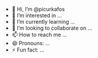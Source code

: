 - 👋 Hi, I’m @picurkafos
- 👀 I’m interested in ...
- 🌱 I’m currently learning ...
- 💞️ I’m looking to collaborate on ...
- 📫 How to reach me ...
- 😄 Pronouns: ...
- ⚡ Fun fact: ...

<!---
picurkafos/picurkafos is a ✨ special ✨ repository because its `README.md` (this file) appears on your GitHub profile.
You can click the Preview link to take a look at your changes.
--->
